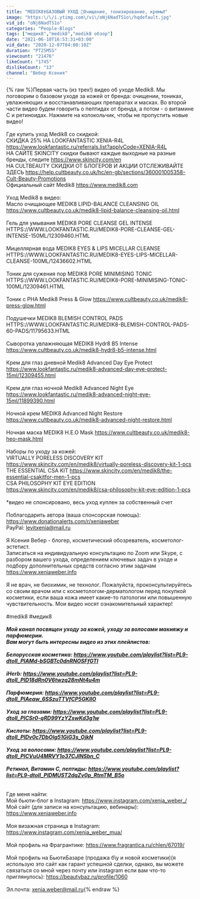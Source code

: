 ```yaml
---
title: "MEDIK8❣️БАЗОВЫЙ УХОД 💟Очищение, тонизирование, кремы❗️"
image: "https:\/\/i.ytimg.com\/vi\/oNj6NadTS1o\/hqdefault.jpg"
vid_id: "oNj6NadTS1o"
categories: "People-Blogs"
tags: ["медик8","medik8","medik8 обзор"]
date: "2021-06-10T16:53:31+03:00"
vid_date: "2020-12-07T04:00:10Z"
duration: "PT25M5S"
viewcount: "21476"
likeCount: "1745"
dislikeCount: "13"
channel: "Вебер Ксения"
---
```

{% raw %}Первая часть (из трех!) видео об уходе Medik8. Мы поговорим о базовом уходе за кожей от бренда: очищении, тониках, увлажняющих и восстанавливающих препаратах и масках. Во второй части видео будем говорить о пептидах от бренда, а потом - о витамине С и ретиноидах. Нажмите на колокольчик, чтобы не пропустить новые видео!<br /><br />Где купить уход Medik8 со скидкой:<br />СКИДКА 25% НА LOOKFANTASTIC XENIA-R4L <a rel="nofollow" target="blank" href="https://www.lookfantastic.ru/referrals.list?applyCode=XENIA-R4L">https://www.lookfantastic.ru/referrals.list?applyCode=XENIA-R4L</a><br />НА САЙТЕ SKINCITY скидки бывают каждые выходные на разные бренды, следите <a rel="nofollow" target="blank" href="https://www.skincity.com/en">https://www.skincity.com/en</a><br />НА CULTBEAUTY СКИДКИ ОТ БЛОГЕРОВ И АКЦИИ ОТСЛЕЖИВАЙТЕ ЗДЕСЬ <a rel="nofollow" target="blank" href="https://help.cultbeauty.co.uk/hc/en-gb/sections/360001005358-Cult-Beauty-Promotions">https://help.cultbeauty.co.uk/hc/en-gb/sections/360001005358-Cult-Beauty-Promotions</a><br />Официальный сайт Medik8 <a rel="nofollow" target="blank" href="https://www.medik8.com">https://www.medik8.com</a><br /><br />Уход Medik8 в видео:<br />Масло очищающее MEDIK8 LIPID-BALANCE CLEANSING OIL  <a rel="nofollow" target="blank" href="https://www.cultbeauty.co.uk/medik8-lipid-balance-cleansing-oil.html">https://www.cultbeauty.co.uk/medik8-lipid-balance-cleansing-oil.html</a><br /><br />Гель для умывания MEDIK8 PORE CLEANSE GEL INTENSE HTTPS://WWW.LOOKFANTASTIC.RU/MEDIK8-PORE-CLEANSE-GEL-INTENSE-150ML/12309460.HTML<br /> <br />Мицеллярная вода MEDIK8 EYES &amp; LIPS MICELLAR CLEANSE HTTPS://WWW.LOOKFANTASTIC.RU/MEDIK8-EYES-LIPS-MICELLAR-CLEANSE-100ML/12436602.HTML<br /><br />Тоник для сужения пор MEDIK8 PORE MINIMISING TONIC HTTPS://WWW.LOOKFANTASTIC.RU/MEDIK8-PORE-MINIMISING-TONIC-100ML/12309461.HTML<br /><br />Тоник с PHA Medik8 Press &amp; Glow <a rel="nofollow" target="blank" href="https://www.cultbeauty.co.uk/medik8-press-glow.html">https://www.cultbeauty.co.uk/medik8-press-glow.html</a><br /><br />Подушечки MEDIK8 BLEMISH CONTROL PADS HTTPS://WWW.LOOKFANTASTIC.RU/MEDIK8-BLEMISH-CONTROL-PADS-60-PADS/11795633.HTML<br /><br />Сыворотка увлажняющая MEDIK8 Hydr8 B5 Intense <br /><a rel="nofollow" target="blank" href="https://www.cultbeauty.co.uk/medik8-hydr8-b5-intense.html">https://www.cultbeauty.co.uk/medik8-hydr8-b5-intense.html</a><br /> <br />Крем для глаз дневной Medik8 Advanced Day Eye Protect <a rel="nofollow" target="blank" href="https://www.lookfantastic.ru/medik8-advanced-day-eye-protect-15ml/12309455.html">https://www.lookfantastic.ru/medik8-advanced-day-eye-protect-15ml/12309455.html</a><br /><br />Крем для глаз ночной Medik8 Advanced Night Eye <a rel="nofollow" target="blank" href="https://www.lookfantastic.ru/medik8-advanced-night-eye-15ml/11899390.html">https://www.lookfantastic.ru/medik8-advanced-night-eye-15ml/11899390.html</a><br /><br />Ночной крем MEDIK8 Advanced Night Restore <a rel="nofollow" target="blank" href="https://www.cultbeauty.co.uk/medik8-advanced-night-restore.html">https://www.cultbeauty.co.uk/medik8-advanced-night-restore.html</a><br /><br />Ночная маска MEDIK8 H.E.O Mask <a rel="nofollow" target="blank" href="https://www.cultbeauty.co.uk/medik8-heo-mask.html">https://www.cultbeauty.co.uk/medik8-heo-mask.html</a><br /> <br />Наборы по уходу за кожей:<br />VIRTUALLY PORELESS DISCOVERY KIT <a rel="nofollow" target="blank" href="https://www.skincity.com/en/medik8/virtually-poreless-discovery-kit-1-pcs">https://www.skincity.com/en/medik8/virtually-poreless-discovery-kit-1-pcs</a><br />THE ESSENTIAL CSA KIT <a rel="nofollow" target="blank" href="https://www.skincity.com/en/medik8/the-essential-csakitfor-men-1-pcs">https://www.skincity.com/en/medik8/the-essential-csakitfor-men-1-pcs</a><br />CSA PHILOSOPHY KIT EYE EDITION <a rel="nofollow" target="blank" href="https://www.skincity.com/en/medik8/csa-philosophy-kit-eye-edition-1-pcs">https://www.skincity.com/en/medik8/csa-philosophy-kit-eye-edition-1-pcs</a><br /><br />*видео не спонсировано, весь уход куплен за собственный счет<br /><br />Поблагодарить автора (ваша спонсорская помощь): <a rel="nofollow" target="blank" href="https://www.donationalerts.com/r/xeniaweber">https://www.donationalerts.com/r/xeniaweber</a><br />PayPal: levitxenia@mail.ru<br /><br />Я Ксения Вебер - блогер, косметический обозреватель, косметолог-эстетист.<br />Записаться на индивидуальную консультацию по Zoom или Skype, с разбором вашего ухода, определением ключевых задач в уходе и подбору дополнительных средств согласно этим задачам <a rel="nofollow" target="blank" href="https://www.xeniaweber.info">https://www.xeniaweber.info</a><br /><br />Я не врач, не биохимик, не технолог. Пожалуйста, проконсультируйтесь со своим врачом или с косметологом-дерматологом перед покупкой косметики, если ваша кожа имеет какие-то патологии или повышенную чувствительность. Мои видео носят ознакомительный характер!<br /><br />#medik8 #медик8<br />_________________________________________________________________<br />Мой канал посвящен уходу за кожей, уходу за волосами макияжу и парфюмерии.<br />Вам могут быть интересны видео из этих плейлистов:<br /><br />Белорусская косметика: <a rel="nofollow" target="blank" href="https://www.youtube.com/playlist?list=PL9-dtoII_PIAMd-bSGBTc0dnRNOSFfGTl">https://www.youtube.com/playlist?list=PL9-dtoII_PIAMd-bSGBTc0dnRNOSFfGTl</a><br /><br />iHerb: <a rel="nofollow" target="blank" href="https://www.youtube.com/playlist?list=PL9-dtoII_PID18dRn0V6twzq28mNt4u4m">https://www.youtube.com/playlist?list=PL9-dtoII_PID18dRn0V6twzq28mNt4u4m</a><br /><br />Парфюмерия: <a rel="nofollow" target="blank" href="https://www.youtube.com/playlist?list=PL9-dtoII_PIAeaw_6SSzuTTVfCP5GKlIO">https://www.youtube.com/playlist?list=PL9-dtoII_PIAeaw_6SSzuTTVfCP5GKlIO</a><br /><br />Уход за глазами: <a rel="nofollow" target="blank" href="https://www.youtube.com/playlist?list=PL9-dtoII_PICSr0-qRD99YzYZswKd3g1w">https://www.youtube.com/playlist?list=PL9-dtoII_PICSr0-qRD99YzYZswKd3g1w</a><br /><br />Кислоты: <a rel="nofollow" target="blank" href="https://www.youtube.com/playlist?list=PL9-dtoII_PIDv0c7DbOlg51GiG3s_OjkN">https://www.youtube.com/playlist?list=PL9-dtoII_PIDv0c7DbOlg51GiG3s_OjkN</a><br /><br />Уход за волосами: <a rel="nofollow" target="blank" href="https://www.youtube.com/playlist?list=PL9-dtoII_PICVuU4MRVY1o37CJlNSbn_C">https://www.youtube.com/playlist?list=PL9-dtoII_PICVuU4MRVY1o37CJlNSbn_C</a><br /><br />Ретинол, Витамин С, пептиды: <a rel="nofollow" target="blank" href="https://www.youtube.com/playlist?list=PL9-dtoII_PIDMUST2dqZv0p_RtmTM_B5o">https://www.youtube.com/playlist?list=PL9-dtoII_PIDMUST2dqZv0p_RtmTM_B5o</a><br /><br />_________________________________________________________________<br />Где меня найти: <br />Мой бьюти-блог в Instagram: <a rel="nofollow" target="blank" href="https://www.instagram.com/xenia_weber_/">https://www.instagram.com/xenia_weber_/</a><br />Мой сайт (для записи на консультацию, вебинары): <a rel="nofollow" target="blank" href="https://www.xeniaweber.info">https://www.xeniaweber.info</a><br /><br />Моя визажная страница в Instagram: <a rel="nofollow" target="blank" href="https://www.instagram.com/xenia_weber_mua/">https://www.instagram.com/xenia_weber_mua/</a><br /><br />Мой профиль на Фрагрантике: <a rel="nofollow" target="blank" href="https://www.fragrantica.ru/chlen/67019/">https://www.fragrantica.ru/chlen/67019/</a><br /><br />Мой профиль на БьютиБазаре (продажа б\у и новой косметики)(я использую это сайт как гарант успешной сделки, однако, вы можете связаться со мной через почту или instagram если вам что-то приглянулось): <a rel="nofollow" target="blank" href="https://beautybaz.ru/profile/1060">https://beautybaz.ru/profile/1060</a><br /><br />Эл.почта: xenia.weber@mail.ru{% endraw %}
